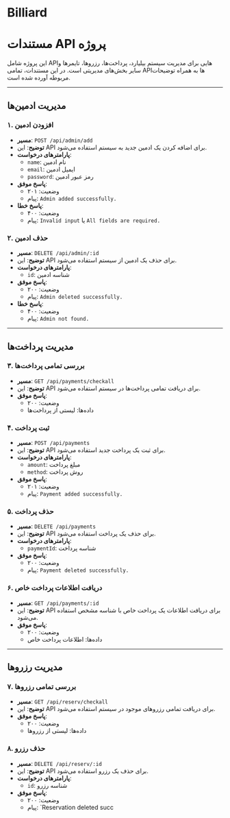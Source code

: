 # Billiard
# مستندات API پروژه

این پروژه شامل API‌هایی برای مدیریت سیستم بیلیارد، پرداخت‌ها، رزروها، تایمرها و سایر بخش‌های مدیریتی است. در این مستندات، تمامی API‌ها به همراه توضیحات مربوطه آورده شده است.

---

## **مدیریت ادمین‌ها**

### ۱. افزودن ادمین
- **مسیر**: `POST /api/admin/add`
- **توضیح**: این API برای اضافه کردن یک ادمین جدید به سیستم استفاده می‌شود.
- **پارامترهای درخواست**:
  - `name`: نام ادمین
  - `email`: ایمیل ادمین
  - `password`: رمز عبور ادمین
- **پاسخ موفق**:
  - وضعیت: ۲۰۱
  - پیام: `Admin added successfully.`
- **پاسخ خطا**:
  - وضعیت: ۴۰۰
  - پیام: `Invalid input` یا `All fields are required.`

### ۲. حذف ادمین
- **مسیر**: `DELETE /api/admin/:id`
- **توضیح**: این API برای حذف یک ادمین از سیستم استفاده می‌شود.
- **پارامترهای درخواست**:
  - `id`: شناسه ادمین
- **پاسخ موفق**:
  - وضعیت: ۲۰۰
  - پیام: `Admin deleted successfully.`
- **پاسخ خطا**:
  - وضعیت: ۴۰۰
  - پیام: `Admin not found.`

---

## **مدیریت پرداخت‌ها**

### ۳. بررسی تمامی پرداخت‌ها
- **مسیر**: `GET /api/payments/checkall`
- **توضیح**: این API برای دریافت تمامی پرداخت‌ها در سیستم استفاده می‌شود.
- **پاسخ موفق**:
  - وضعیت: ۲۰۰
  - داده‌ها: لیستی از پرداخت‌ها

### ۴. ثبت پرداخت
- **مسیر**: `POST /api/payments`
- **توضیح**: این API برای ثبت یک پرداخت جدید استفاده می‌شود.
- **پارامترهای درخواست**:
  - `amount`: مبلغ پرداخت
  - `method`: روش پرداخت
- **پاسخ موفق**:
  - وضعیت: ۲۰۱
  - پیام: `Payment added successfully.`

### ۵. حذف پرداخت
- **مسیر**: `DELETE /api/payments`
- **توضیح**: این API برای حذف یک پرداخت استفاده می‌شود.
- **پارامترهای درخواست**:
  - `paymentId`: شناسه پرداخت
- **پاسخ موفق**:
  - وضعیت: ۲۰۰
  - پیام: `Payment deleted successfully.`

### ۶. دریافت اطلاعات پرداخت خاص
- **مسیر**: `GET /api/payments/:id`
- **توضیح**: این API برای دریافت اطلاعات یک پرداخت خاص با شناسه مشخص استفاده می‌شود.
- **پاسخ موفق**:
  - وضعیت: ۲۰۰
  - داده‌ها: اطلاعات پرداخت خاص

---

## **مدیریت رزروها**

### ۷. بررسی تمامی رزروها
- **مسیر**: `GET /api/reserv/checkall`
- **توضیح**: این API برای دریافت تمامی رزروهای موجود در سیستم استفاده می‌شود.
- **پاسخ موفق**:
  - وضعیت: ۲۰۰
  - داده‌ها: لیستی از رزروها

### ۸. حذف رزرو
- **مسیر**: `DELETE /api/reserv/:id`
- **توضیح**: این API برای حذف یک رزرو استفاده می‌شود.
- **پارامترهای درخواست**:
  - `id`: شناسه رزرو
- **پاسخ موفق**:
  - وضعیت: ۲۰۰
  - پیام: `Reservation deleted succ
